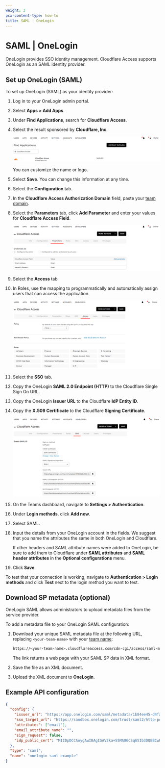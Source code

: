 ```yaml
---
weight: 3
pcx-content-type: how-to
title: SAML | OneLogin
---
```


# SAML | OneLogin

OneLogin provides SSO identity management. Cloudflare Access supports OneLogin as an SAML identity provider.

## Set up OneLogin (SAML)

To set up OneLogin (SAML) as your identity provider:

1. Log in to your OneLogin admin portal.
1. Select **Apps > Add Apps**.
1. Under **Find Applications**, search for **Cloudflare Access**.
1. Select the result sponsored by **Cloudflare, Inc**.

   ![OneLogin SAML Find Applications](../../static/documentation/identity/onelogin/onelogin-saml-2.png)

   You can customize the name or logo.

1. Select **Save**. You can change this information at any time.
1. Select the **Configuration** tab.
1. In the **Cloudflare Access Authorization Domain** field, paste your [team domain](/glossary#team-domain).
1. Select the **Parameters** tab, click **Add Parameter** and enter your values for **Cloudflare Access Field**.

   ![OneLogin SAML Application Parameters](../../static/documentation/identity/onelogin/onelogin-saml-5.png)

1. Select the **Access** tab
1. In Roles, use the mapping to programmatically and automatically assign users that can access the application.

   ![OneLogin SAML Application Access](../../static/documentation/identity/onelogin/onelogin-saml-6.png)

1. Select the **SSO** tab.
1. Copy the OneLogin **SAML 2.0 Endpoint (HTTP)** to the Cloudflare Single Sign On URL.
1. Copy the OneLogin **Issuer URL** to the Cloudflare **IdP Entity ID**.
1. Copy the **X.509 Certificate** to the Cloudflare **Signing Certificate**.

   ![OneLogin SAML Application SSO](../../static/documentation/identity/onelogin/onelogin-saml-7.png)

1. On the Teams dashboard, navigate to **Settings > Authentication**.

1. Under **Login methods**, click **Add new**.

1. Select SAML.

1. Input the details from your OneLogin account in the fields. We suggest that you name the attributes the same in both OneLogin and Cloudflare.

   If other headers and SAML attribute names were added to OneLogin, be sure to add them to Cloudflare under **SAML attributes** and **SAML header attributes** in the **Optional configurations** menu.

1. Click **Save**.

To test that your connection is working, navigate to **Authentication > Login methods** and click **Test** next to the login method you want to test.

## Download SP metadata (optional)

OneLogin SAML allows administrators to upload metadata files from the service provider.

To add a metadata file to your OneLogin SAML configuration:

1. Download your unique SAML metadata file at the following URL, replacing `<your-team-name>` with your [team name](/glossary#team-name):

   ```txt
   https://<your-team-name>.cloudflareaccess.com/cdn-cgi/access/saml-metadata
   ```

   The link returns a web page with your SAML SP data in XML format.

1. Save the file as an XML document.
1. Upload the XML document to **OneLogin**.

## Example API configuration

```json
{
  "config": {
    "issuer_url": "https://app.onelogin.com/saml/metadata/1b84ee45-d4fa-4373-8853-abz438942123",
    "sso_target_url": "https://sandbox.onelogin.com/trust/saml2/http-post/sso/123456",
    "attributes": ["email"],
    "email_attribute_name": "",
    "sign_request": false,
    "idp_public_cert": "MIIDpDCCAoygAwIBAgIGAV2ka+55MA0GCSqGSIb3DQEBCwUAMIGSMQswCQYDVQQGEwJVUzETMBEG\nA1UEC.....GF/Q2/MHadws97cZg\nuTnQyuOqPuHbnN83d/2l1NSYKCbHt24o"
  },
  "type": "saml",
  "name": "onelogin saml example"
}
```